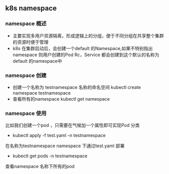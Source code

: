 ## k8s  namespace

### namespace 概述
- 主要实现多用户资源隔离，形成逻辑上的分组，便于不同分组在共享整个集群的资源时便于管理
- k8s 在集群启动后，会创建一个default 的Namespace,如果不特别指出namespace 则用户创建的Pod
Rc，Service 都会创建到这个默认的名称为default 的namespace中

### namespace 创建
- 创建一个名称为 testnamespace 名称的命名空间
kubectl create namespace testnamespace
- 查看所有的namespace
kubectl get namespace 

### namespace 使用
比如我们创建一个pod ，只需要在气候加一个属性即可实现Pod 分类
- kubectl apply -f test.yaml -n testnamespace

在名称为testnamespace namespace 下通过test.yaml 部署

- kubectl get pods -n testnamespace

查看namespace 名称下所有的pod